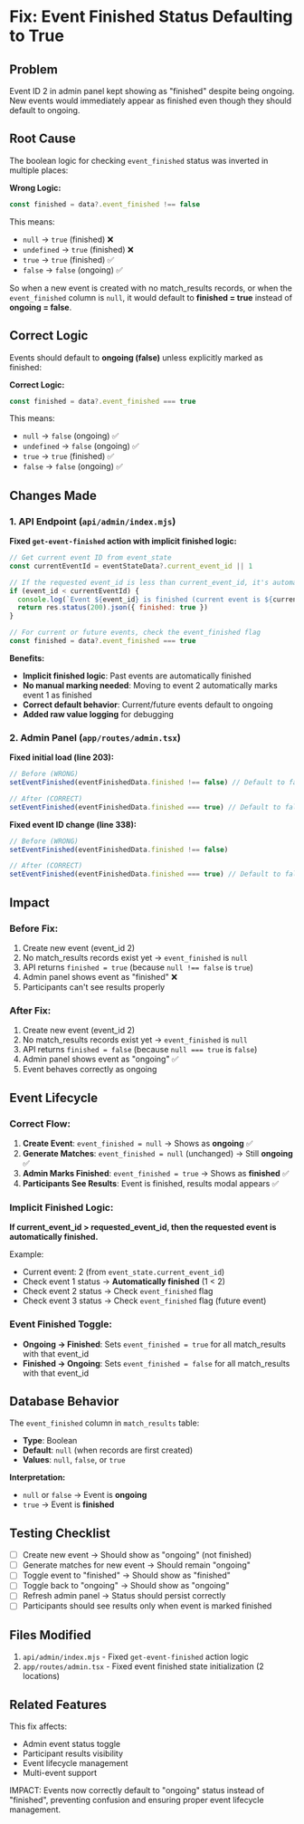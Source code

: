# Fix: Event Finished Status Defaulting to True

## Problem
Event ID 2 in admin panel kept showing as "finished" despite being ongoing. New events would immediately appear as finished even though they should default to ongoing.

## Root Cause
The boolean logic for checking `event_finished` status was inverted in multiple places:

**Wrong Logic:**
```javascript
const finished = data?.event_finished !== false
```

This means:
- `null` → `true` (finished) ❌
- `undefined` → `true` (finished) ❌
- `true` → `true` (finished) ✅
- `false` → `false` (ongoing) ✅

So when a new event is created with no match_results records, or when the `event_finished` column is `null`, it would default to **finished = true** instead of **ongoing = false**.

## Correct Logic
Events should default to **ongoing (false)** unless explicitly marked as finished:

**Correct Logic:**
```javascript
const finished = data?.event_finished === true
```

This means:
- `null` → `false` (ongoing) ✅
- `undefined` → `false` (ongoing) ✅
- `true` → `true` (finished) ✅
- `false` → `false` (ongoing) ✅

## Changes Made

### 1. API Endpoint (`api/admin/index.mjs`)

**Fixed `get-event-finished` action with implicit finished logic:**

```javascript
// Get current event ID from event_state
const currentEventId = eventStateData?.current_event_id || 1

// If the requested event_id is less than current_event_id, it's automatically finished
if (event_id < currentEventId) {
  console.log(`Event ${event_id} is finished (current event is ${currentEventId})`)
  return res.status(200).json({ finished: true })
}

// For current or future events, check the event_finished flag
const finished = data?.event_finished === true
```

**Benefits:**
- **Implicit finished logic**: Past events are automatically finished
- **No manual marking needed**: Moving to event 2 automatically marks event 1 as finished
- **Correct default behavior**: Current/future events default to ongoing
- **Added raw value logging** for debugging

### 2. Admin Panel (`app/routes/admin.tsx`)

**Fixed initial load (line 203):**
```javascript
// Before (WRONG)
setEventFinished(eventFinishedData.finished !== false) // Default to false if not set

// After (CORRECT)
setEventFinished(eventFinishedData.finished === true) // Default to false (ongoing) if not set
```

**Fixed event ID change (line 338):**
```javascript
// Before (WRONG)
setEventFinished(eventFinishedData.finished !== false)

// After (CORRECT)
setEventFinished(eventFinishedData.finished === true) // Default to false (ongoing) for new events
```

## Impact

### Before Fix:
1. Create new event (event_id 2)
2. No match_results records exist yet → `event_finished` is `null`
3. API returns `finished = true` (because `null !== false` is `true`)
4. Admin panel shows event as "finished" ❌
5. Participants can't see results properly

### After Fix:
1. Create new event (event_id 2)
2. No match_results records exist yet → `event_finished` is `null`
3. API returns `finished = false` (because `null === true` is `false`)
4. Admin panel shows event as "ongoing" ✅
5. Event behaves correctly as ongoing

## Event Lifecycle

### Correct Flow:
1. **Create Event**: `event_finished = null` → Shows as **ongoing** ✅
2. **Generate Matches**: `event_finished = null` (unchanged) → Still **ongoing** ✅
3. **Admin Marks Finished**: `event_finished = true` → Shows as **finished** ✅
4. **Participants See Results**: Event is finished, results modal appears ✅

### Implicit Finished Logic:
**If current_event_id > requested_event_id, then the requested event is automatically finished.**

Example:
- Current event: 2 (from `event_state.current_event_id`)
- Check event 1 status → **Automatically finished** (1 < 2)
- Check event 2 status → Check `event_finished` flag
- Check event 3 status → Check `event_finished` flag (future event)

### Event Finished Toggle:
- **Ongoing → Finished**: Sets `event_finished = true` for all match_results with that event_id
- **Finished → Ongoing**: Sets `event_finished = false` for all match_results with that event_id

## Database Behavior

The `event_finished` column in `match_results` table:
- **Type**: Boolean
- **Default**: `null` (when records are first created)
- **Values**: `null`, `false`, or `true`

**Interpretation:**
- `null` or `false` → Event is **ongoing**
- `true` → Event is **finished**

## Testing Checklist

- [ ] Create new event → Should show as "ongoing" (not finished)
- [ ] Generate matches for new event → Should remain "ongoing"
- [ ] Toggle event to "finished" → Should show as "finished"
- [ ] Toggle back to "ongoing" → Should show as "ongoing"
- [ ] Refresh admin panel → Status should persist correctly
- [ ] Participants should see results only when event is marked finished

## Files Modified

1. `api/admin/index.mjs` - Fixed `get-event-finished` action logic
2. `app/routes/admin.tsx` - Fixed event finished state initialization (2 locations)

## Related Features

This fix affects:
- Admin event status toggle
- Participant results visibility
- Event lifecycle management
- Multi-event support

IMPACT: Events now correctly default to "ongoing" status instead of "finished", preventing confusion and ensuring proper event lifecycle management.
